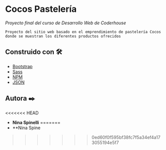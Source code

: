 # Cocos Pastelería

_Proyecto final del curso de Desarrollo Web de Coderhouse_

```
Proyecto del sitio web basado en el emprendimiento de pastelería Cocos donde se muestran los diferentes productos ofrecidos
```

## Construido con 🛠️

* [Bootstrap](https://getbootstrap.com/)
* [Sass](https://sass-lang.com/)
* [NPM](https://www.npmjs.com/)
* [JSON](https://www.json.org/json-en.html)

## Autora ✒️

<<<<<<< HEAD
* **Nina Spinelli**
=======
* **Nina Spine
>>>>>>> 0ed60f0f595bf38fc7f5a34ef4a173055194e5f7
